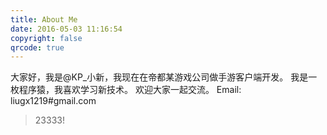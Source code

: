 ```yaml
---
title: About Me
date: 2016-05-03 11:16:54
copyright: false
qrcode: true
---
```


大家好，我是@KP_小新，我现在在帝都某游戏公司做手游客户端开发。
我是一枚程序猿，我喜欢学习新技术。
欢迎大家一起交流。
Email: liugx1219#gmail.com

>23333!
